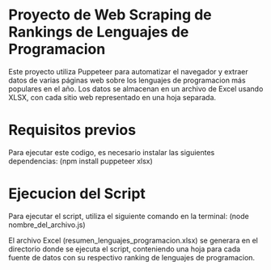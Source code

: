 # Proyecto de Web Scraping de Rankings de Lenguajes de Programacion
Este proyecto utiliza Puppeteer para automatizar el navegador y extraer datos de varias páginas web sobre los lenguajes de programacion más populares en el año. Los datos se almacenan en un archivo de Excel usando XLSX, con cada sitio web representado en una hoja separada.
# Requisitos previos
Para ejecutar este codigo, es necesario instalar las siguientes dependencias:
(npm install puppeteer xlsx)
# Ejecucion del Script
Para ejecutar el script, utiliza el siguiente comando en la terminal:
(node nombre_del_archivo.js)

El archivo Excel (resumen_lenguajes_programacion.xlsx) se generara en el directorio donde se ejecuta el script, conteniendo una hoja para cada fuente de datos con su respectivo ranking de lenguajes de programacion.
